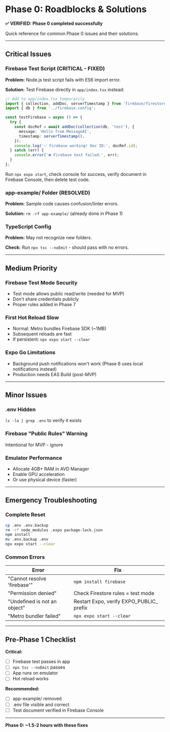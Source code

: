 # Phase 0: Roadblocks & Solutions

**✅ VERIFIED: Phase 0 completed successfully**

Quick reference for common Phase 0 issues and their solutions.

---

## Critical Issues

### Firebase Test Script (CRITICAL - FIXED)

**Problem:** Node.js test script fails with ES6 import error.

**Solution:** Test Firebase directly in `app/index.tsx` instead:

```typescript
// Add to app/index.tsx temporarily
import { collection, addDoc, serverTimestamp } from 'firebase/firestore';
import { db } from '../firebase.config';

const testFirebase = async () => {
  try {
    const docRef = await addDoc(collection(db, 'test'), {
      message: 'Hello from MessageAI',
      timestamp: serverTimestamp(),
    });
    console.log('✅ Firebase working! Doc ID:', docRef.id);
  } catch (err) {
    console.error('❌ Firebase test failed:', err);
  }
};
```

Run `npx expo start`, check console for success, verify document in Firebase Console, then delete test code.

### app-example/ Folder (RESOLVED)

**Problem:** Sample code causes confusion/linter errors.

**Solution:** `rm -rf app-example/` (already done in Phase 1)

### TypeScript Config

**Problem:** May not recognize new folders.

**Check:** Run `npx tsc --noEmit` - should pass with no errors.

---

## Medium Priority

### Firebase Test Mode Security

- Test mode allows public read/write (needed for MVP)
- Don't share credentials publicly
- Proper rules added in Phase 7

### First Hot Reload Slow

- Normal: Metro bundles Firebase SDK (~1MB)
- Subsequent reloads are fast
- If persistent: `npx expo start --clear`

### Expo Go Limitations

- Background push notifications won't work (Phase 6 uses local notifications instead)
- Production needs EAS Build (post-MVP)

---

## Minor Issues

### .env Hidden
`ls -la | grep .env` to verify it exists

### Firebase "Public Rules" Warning
Intentional for MVP - ignore

### Emulator Performance
- Allocate 4GB+ RAM in AVD Manager
- Enable GPU acceleration
- Or use physical device (faster)

---

## Emergency Troubleshooting

### Complete Reset
```bash
cp .env .env.backup
rm -rf node_modules .expo package-lock.json
npm install
mv .env.backup .env
npx expo start --clear
```

### Common Errors

| Error | Fix |
|-------|-----|
| "Cannot resolve 'firebase'" | `npm install firebase` |
| "Permission denied" | Check Firestore rules = test mode |
| "Undefined is not an object" | Restart Expo, verify EXPO_PUBLIC_ prefix |
| "Metro bundler failed" | `npx expo start --clear` |

---

## Pre-Phase 1 Checklist

**Critical:**
- [ ] Firebase test passes in app
- [ ] `npx tsc --noEmit` passes
- [ ] App runs on emulator
- [ ] Hot reload works

**Recommended:**
- [ ] app-example/ removed
- [ ] .env file visible and correct
- [ ] Test document verified in Firebase Console

---

**Phase 0: ~1.5-2 hours with these fixes**
